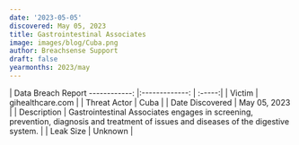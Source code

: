 ```yaml
---
date: '2023-05-05'
discovered: May 05, 2023
title: Gastrointestinal Associates
image: images/blog/Cuba.png
author: Breachsense Support
draft: false
yearmonths: 2023/may
---
```



| Data Breach Report
------------:     |:-------------:    | :-----:|
| Victim      | gihealthcare.com      | 
| Threat Actor      | Cuba      | 
| Date Discovered      | May 05, 2023      | 
| Description      | Gastrointestinal Associates engages in screening, prevention, diagnosis and treatment of issues and diseases of the digestive system.      | 
| Leak Size      | Unknown      | 

